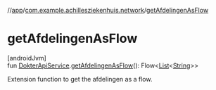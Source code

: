 //[app](../../index.md)/[com.example.achillesziekenhuis.network](index.md)/[getAfdelingenAsFlow](get-afdelingen-as-flow.md)

# getAfdelingenAsFlow

[androidJvm]\
fun [DokterApiService](-dokter-api-service/index.md).[getAfdelingenAsFlow](get-afdelingen-as-flow.md)(): Flow&lt;[List](https://kotlinlang.org/api/latest/jvm/stdlib/kotlin.collections/-list/index.html)&lt;[String](https://kotlinlang.org/api/latest/jvm/stdlib/kotlin/-string/index.html)&gt;&gt;

Extension function to get the afdelingen as a flow.
